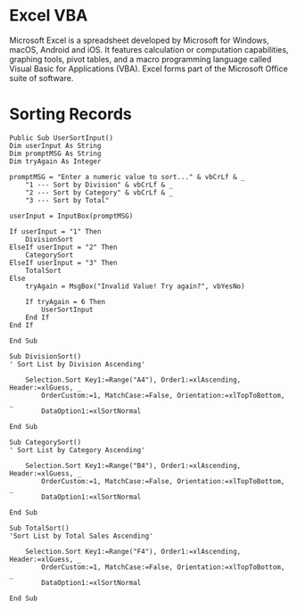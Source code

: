 # Excel VBA

Microsoft Excel is a spreadsheet developed by Microsoft for Windows, macOS, Android and iOS. It features calculation or computation capabilities, graphing tools, pivot tables, and a macro programming language called Visual Basic for Applications (VBA). Excel forms part of the Microsoft Office suite of software.

# Sorting Records

    Public Sub UserSortInput()
    Dim userInput As String
    Dim promptMSG As String
    Dim tryAgain As Integer
    
    promptMSG = "Enter a numeric value to sort..." & vbCrLf & _
        "1 --- Sort by Division" & vbCrLf & _
        "2 --- Sort by Category" & vbCrLf & _
        "3 --- Sort by Total"
    
    userInput = InputBox(promptMSG)
    
    If userInput = "1" Then
        DivisionSort
    ElseIf userInput = "2" Then
        CategorySort
    ElseIf userInput = "3" Then
        TotalSort
    Else
        tryAgain = MsgBox("Invalid Value! Try again?", vbYesNo)
        
        If tryAgain = 6 Then
            UserSortInput
        End If
    End If
    
    End Sub

    Sub DivisionSort()
    ' Sort List by Division Ascending'

        Selection.Sort Key1:=Range("A4"), Order1:=xlAscending, Header:=xlGuess, _
            OrderCustom:=1, MatchCase:=False, Orientation:=xlTopToBottom, _
            DataOption1:=xlSortNormal

    End Sub

    Sub CategorySort()
    ' Sort List by Category Ascending'

        Selection.Sort Key1:=Range("B4"), Order1:=xlAscending, Header:=xlGuess, _
            OrderCustom:=1, MatchCase:=False, Orientation:=xlTopToBottom, _
            DataOption1:=xlSortNormal

    End Sub

    Sub TotalSort()
    'Sort List by Total Sales Ascending'

        Selection.Sort Key1:=Range("F4"), Order1:=xlAscending, Header:=xlGuess, _
            OrderCustom:=1, MatchCase:=False, Orientation:=xlTopToBottom, _
            DataOption1:=xlSortNormal

    End Sub
